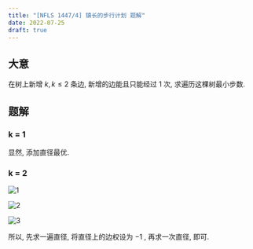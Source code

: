 ```yaml
---
title: "[NFLS 1447/4] 镇长的步行计划 题解"
date: 2022-07-25
draft: true
---
```


## 大意

在树上新增 $k, k \le 2$ 条边, 新增的边能且只能经过 $1$ 次, 求遍历这棵树最小步数.

## 题解

### k = 1

显然, 添加直径最优.

### k = 2

![1](./1.png)

![2](./2.png)

![3](./3.png)

所以, 先求一遍直径, 将直径上的边权设为 $-1$ , 再求一次直径, 即可.
